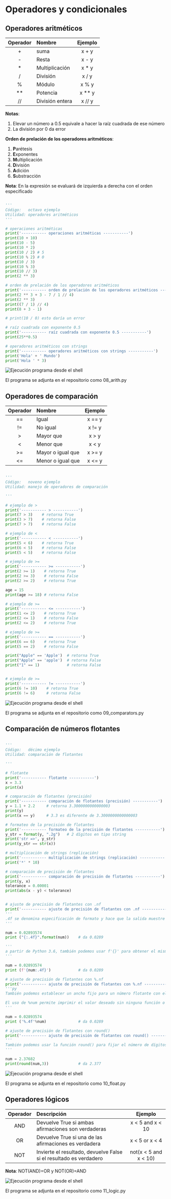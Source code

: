 # Operadores y condicionales

## Operadores aritméticos

| Operador | Nombre           | Ejemplo |
| :------: | :--------------- | :-----: |
| +        | suma             | x + y   |
| -        | Resta            | x - y   |
| *        | Multiplicación   | x * y   |
| /        | División         | x / y   |
| %        | Módulo           | x % y   |
| **       | Potencia         | x ** y  |
| //       | División entera  | x // y  |

**Notas**: 
1. Elevar un número a 0.5 equivale a hacer la raíz cuadrada de ese número
2. La división por 0 da error

**Orden de prelación de los operadores aritméticos**:
1. **P**arétesis
2. **E**xponentes
3. **M**ultiplicación 
4. **D**ivisión
5. **A**dición
6. **S**ubstracción

**Nota**: En la expresión se evaluará de izquierda a derecha con el orden especificado

````python

'''
Código:   octavo ejemplo
Utilidad: operadores aritméticos
'''

# operaciones aritméticas
print('----------- operaciones aritméticas -----------')
print(10 + 10)
print(10 - 5)
print(10 * 2)
print(10 / 2) # 5
print(10 % 2) # 0
print(10 / 3)
print(10 % 3)
print(10 // 3)
print(2 ** 3)

# orden de prelación de los operadores aritméticos
print('----------- orden de prelación de los operadores aritméticos -----------')
print(2 ** 3 + 3 - 7 / 1 // 4)
print(2 ** 3)
print((7 / 1) // 4)
print(8 + 3 - 1)

# print(10 / 0) esto daría un error

# raíz cuadrada con exponente 0.5
print('----------- raíz cuadrada con exponente 0.5 -----------')
print(25**0.5)

# operadores aritméticos con strings
print('----------- operadores aritméticos con strings -----------')
print('Hola' + ' Mundo')
print('Hola ' * 3)

````

![Ejecución programa desde el shell](https://i.imgur.com/hZMz5BW.png)

El programa se adjunta en el repositorio como 08_arith.py

## Operadores de comparación

| Operador | Nombre            | Ejemplo    |
| :------: | :---------------- | :--------: |
| ==	   | Igual             |	x == y	|
| !=	   | No igual          |	x != y	|
| >	       | Mayor que         |	x > y	|
| <	       | Menor que         |	x < y	|
| >=	   | Mayor o igual que |    x >= y	|
| <=	   | Menor o igual que | 	x <= y  |

````python

'''
Código:   noveno ejemplo
Utilidad: manejo de operadores de comparación

'''

# ejemplo de >
print('----------- > -----------')
print(7 > 3)    # retorna True
print(3 > 7)    # retorna False
print(7 > 7)    # retorna False

# ejemplo de <
print('----------- < -----------')
print(5 < 6)    # retorna True
print(6 < 5)    # retorna False
print(5 < 5)    # retorna False

# ejemplo de >=
print('----------- >= -----------')
print(2 >= 1)    # retorna True
print(2 >= 3)    # retorna False
print(2 >= 2)    # retorna True

age = 15
print(age >= 18) # retorna False

# ejemplo de >=
print('----------- <= -----------')
print(1 <= 2)    # retorna True
print(2 <= 1)    # retorna False
print(2 <= 2)    # retorna True

# ejemplo de >=
print('----------- == -----------')
print(6 == 6)    # retorna True
print(5 == 2)    # retorna False

print("Apple" == 'Apple')  # retorna True
print("Apple" == 'apple')  # retorna False
print("1" == 1)            # retorna False


# ejemplo de >=
print('----------- != -----------')
print(6 != 10)    # retorna True
print(6 != 6)     # retorna False

````

![Ejecución programa desde el shell](https://i.imgur.com/tiXuJWC.png)

El programa se adjunta en el repositorio como 09_comparators.py

## Comparación de números flotantes

````python

'''
Código:   décimo ejemplo
Utilidad: comparación de flotantes

'''

# flotante
print('----------- flotante -----------')
x = 3.3
print(x)

# comparación de flotantes (precisión)
print('----------- comparación de flotantes (precisión) -----------')
y = 1.1 + 2.2     # retorna 3.3000000000000003
print(y)
print(x == y)     # 3.3 es diferente de 3.3000000000000003

# formateo de la precisión de flotantes
print('----------- formateo de la precisión de flotantes -----------')
y_str = format(y, ".2g")   # 2 dígitos en tipo string
print('str =>', y_str)
print(y_str == str(x))

# multiplicación de strings (replicación)
print('----------- multiplicación de strings (replicación) -----------')
print('*' * 10)

# comparación de precisión de flotantes
print('----------- comparación de precisión de flotantes -----------')
print(y, x)
tolerance = 0.00001
print(abs(x - y) < tolerance)


# ajuste de precisión de flotantes con .nf
print('----------- ajuste de precisión de flotantes con .nf -----------')
'''
.4f se denomina especificación de formato y hace que la salida muestre cuatro lugares después del decimal
'''

num = 0.02893574
print ("{:.4f}".format(num))    # da 0.0289

'''
a partir de Python 3.6, también podemos usar f'{}' para obtener el mismo resultado
'''

num = 0.02893574
print (f'{num:.4f}')            # da 0.0289

# ajuste de precisión de flotantes con %.nf
print('----------- ajuste de precisión de flotantes con %.nf -----------')
'''py
También podemos establecer un ancho fijo para un número flotante con el uso del operador %v

El uso de %num permite imprimir el valor deseado sin ninguna función o formato de cadena
'''

num = 0.02893574
print ('%.4f'%num)              # da 0.0289

# ajuste de precisión de flotantes con round()
print('----------- ajuste de precisión de flotantes con round() -----------')
'''
También podemos usar la función round() para fijar el número de dígitos después del punto decimal. Esta función limita el número de dígitos después del punto decimal en el número de entrada. También redondea el dígito en el que el límite se establece en su valor integral superior si el dígito es mayor que el valor 5. El número de dígitos es opcional
'''

num = 2.37682
print(round(num,3))             # da 2.377

````

![Ejecución programa desde el shell](https://i.imgur.com/RIBc4QW.png)

El programa se adjunta en el repositorio como 10_float.py

## Operadores lógicos

| Operador | Descripción | Ejemplo |
| :------: | :---------- | :-----: |
| AND      | Devuelve True si ambas afirmaciones son verdaderas    | x < 5 and  x < 10 |
| OR       | Devuelve True si una de las afirmaciones es verdadera | x < 5 or x < 4	   |
| NOT      | Invierte el resultado, devuelve False si el resultado es verdadero | not(x < 5 and x < 10) |

**Nota**: NOT(AND)=OR y NOT(OR)=AND

![Ejecución programa desde el shell](https://i.imgur.com/DehGXFh.png)

El programa se adjunta en el repositorio como 11_logic.py

